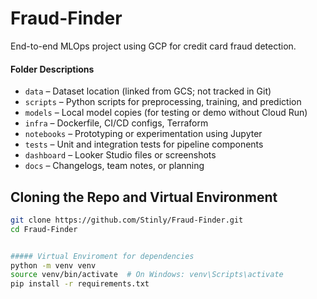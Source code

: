 # Fraud-Finder
End-to-end MLOps project using GCP for credit card fraud detection.


#### Folder Descriptions

- `data` – Dataset location (linked from GCS; not tracked in Git)
- `scripts` – Python scripts for preprocessing, training, and prediction
- `models` – Local model copies (for testing or demo without Cloud Run)
- `infra` – Dockerfile, CI/CD configs, Terraform
- `notebooks` – Prototyping or experimentation using Jupyter
- `tests` – Unit and integration tests for pipeline components
- `dashboard` – Looker Studio files or screenshots
- `docs` – Changelogs, team notes, or planning


## Cloning the Repo and Virtual Environment

```bash
git clone https://github.com/Stinly/Fraud-Finder.git
cd Fraud-Finder


##### Virtual Enviroment for dependencies
python -m venv venv
source venv/bin/activate  # On Windows: venv\Scripts\activate
pip install -r requirements.txt

